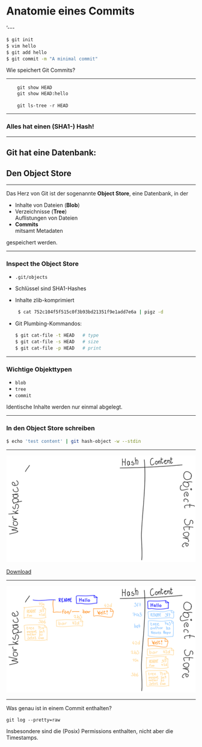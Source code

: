 # Anatomie eines Commits

’---


```bash
$ git init
$ vim hello
$ git add hello
$ git commit -m "A minimal commit"
```

Wie speichert Git Commits?

---

```
    git show HEAD
    git show HEAD:hello         

    git ls-tree -r HEAD
```


---


### Alles hat einen (SHA1-) Hash!


---


## Git hat eine Datenbank:


## Den Object Store

---


Das Herz von Git ist der sogenannte **Object Store**,
eine Datenbank, in der

* Inhalte von Dateien (**Blob**)
* Verzeichnisse (**Tree**)\
  Auflistungen von Dateien
* **Commits**\
  mitsamt Metadaten

gespeichert werden.


---


### Inspect the Object Store

* `.git/objects`
* Schlüssel sind SHA1-Hashes
* Inhalte zlib-komprimiert
  ```bash
   $ cat 752c104f5f515c0f3b93bd21351f9e1add7e6a | pigz -d
  ```
* Git Plumbing-Kommandos:

   ```bash
   $ git cat-file -t HEAD   # type
   $ git cat-file -s HEAD   # size
   $ git cat-file -p HEAD   # print
   ```

---

### Wichtige Objekttypen

* `blob`
* `tree`
* `commit`


Identische Inhalte werden nur einmal abgelegt.


---


### In den Object Store schreiben

```bash
$ echo 'test content' | git hash-object -w --stdin
``` 

---



![Commit Trees](commits-im-object-store.svg)

[Download](commits-im-object-store.svg)

---


![Commit Trees](commits-im-object-store.png)


---

Was genau ist in einem Commit enthalten?

    git log --pretty=raw

Insbesondere sind die (Posix) Permissions enthalten, nicht aber die Timestamps.




